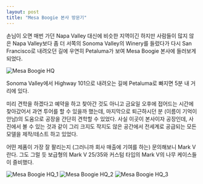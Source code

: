 ```yaml
---
layout: post
title: "Mesa Boogie 본사 방문기"
---
```


손님이 오면 매번 가던 Napa Valley 대신에 비슷한 지역이긴 하지만 사람들이 많지 않은 Napa Valley보다 좀 더 서쪽의 Sonoma Valley의 Winery를 들렀다가 다시 San Francisco로 내려오던 길에 우연히 Petaluma가 보여 Mesa Boogie 본사에 들러보게 되었다.

![Mesa Boogie HQ](DSC03237.JPG)

Sonoma Valley에서 Highway 101으로 내려오는 길에 Petaluma로 빠지면 5분 내 거리에 있다. 

미리 견학을 하겠다고 예약을 하고 찾아간 것도 아니고 금요일 오후에 접어드는 시간에 찾아갔어서 과연 투어를 할 수 있을까 했는데, 마지막으로 퇴근하시던 분 (이름이 기억이 안남)의 도움으로 공장을 간단히 견학할 수 있었다. 사실 이곳이 본사이자 공장인데, 사진에서 볼 수 있는 것과 같이 그리 크지도 작지도 않은 공간에서 전세계로 공급되는 모든 모델을 제작/테스트 하고 있었다. 

어떤 제품이 가장 잘 팔리는지 (그러니까 회사 매출에 기여를 하는) 문의해보니 Mark V란다. 그도 그럴 듯 보급형의 Mark V 25/35와 커스텀 타입의 Mark V의 나무 케이스들이 즐비했다.  

![Mesa Boogie HQ_1](DSC03244-COLLAGE.jpg)
![Mesa Boogie HQ_2](DSC03245-COLLAGE.jpg)
![Mesa Boogie HQ_3](DSC03251-COLLAGE.jpg)
